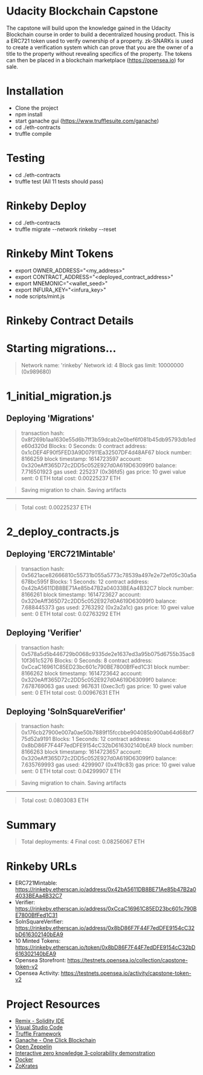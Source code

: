 # Udacity Blockchain Capstone
The capstone will build upon the knowledge gained in the Udacity Blockchain course in order to build a decentralized housing product.  This is a ERC721 token used to verify ownership of a property.  zk-SNARKs is used to create a verification system which can prove that you are the owner of a title to the property without revealing specifics of the property.  The tokens can then be placed in a blockchain marketplace (https://opensea.io) for sale.

# Installation
- Clone the project
- npm install
- start ganache gui (https://www.trufflesuite.com/ganache)
- cd ./eth-contracts
- truffle compile

# Testing
- cd ./eth-contracts
- truffle test (All 11 tests should pass)

# Rinkeby Deploy
- cd ./eth-contracts
- truffle migrate --network rinkeby --reset

# Rinkeby Mint Tokens
- export OWNER_ADDRESS="<my_address>"
- export CONTRACT_ADDRESS="<deployed_contract_address>"
- export MNEMONIC="<wallet_seed>"
- export INFURA_KEY="<infura_key>"
- node scripts/mint.js

# Rinkeby Contract Details
Starting migrations...
======================
> Network name:    'rinkeby'
> Network id:      4
> Block gas limit: 10000000 (0x989680)


1_initial_migration.js
======================

   Deploying 'Migrations'
   ----------------------
   > transaction hash:    0x8f269b1aa1630e55d6b7ff3b59dcab2e0bef6f081b45db95793db1ede60d320d
   > Blocks: 0            Seconds: 0
   > contract address:    0x1cDEF4F90f5FED3A9D07911Ea32507DF4d48AF67
   > block number:        8166259
   > block timestamp:     1614723597
   > account:             0x320eAff365D72c2DD5c052E927d0A619D63099f0
   > balance:             7.716501923
   > gas used:            225237 (0x36fd5)
   > gas price:           10 gwei
   > value sent:          0 ETH
   > total cost:          0.00225237 ETH


   > Saving migration to chain.
   > Saving artifacts
   -------------------------------------
   > Total cost:          0.00225237 ETH


2_deploy_contracts.js
=====================

   Deploying 'ERC721Mintable'
   --------------------------
   > transaction hash:    0x5621ace82666810c55731b055a5773c78539a497e2e72ef05c30a5a678bc595f
   > Blocks: 1            Seconds: 12
   > contract address:    0x42bA5611DB8BE71Ae85b47B2a04033BEAa4B32C7
   > block number:        8166261
   > block timestamp:     1614723627
   > account:             0x320eAff365D72c2DD5c052E927d0A619D63099f0
   > balance:             7.688445373
   > gas used:            2763292 (0x2a2a1c)
   > gas price:           10 gwei
   > value sent:          0 ETH
   > total cost:          0.02763292 ETH


   Deploying 'Verifier'
   --------------------
   > transaction hash:    0x578a5d5b446729b0068c9335de2e1637ed3a95b075d6755b35ac810f361c5276
   > Blocks: 0            Seconds: 8
   > contract address:    0xCcaC16961C85ED23bc601c790BE7800BfFed1C31
   > block number:        8166262
   > block timestamp:     1614723642
   > account:             0x320eAff365D72c2DD5c052E927d0A619D63099f0
   > balance:             7.678769063
   > gas used:            967631 (0xec3cf)
   > gas price:           10 gwei
   > value sent:          0 ETH
   > total cost:          0.00967631 ETH


   Deploying 'SolnSquareVerifier'
   ------------------------------
   > transaction hash:    0x176cb27900e007a0ae50b7889f15fccbbe904085b900ab64d68bf775d52a9191
   > Blocks: 1            Seconds: 12
   > contract address:    0x8bD86F7F44F7edDFE9154cC32bD616302140bEA9
   > block number:        8166263
   > block timestamp:     1614723657
   > account:             0x320eAff365D72c2DD5c052E927d0A619D63099f0
   > balance:             7.635769993
   > gas used:            4299907 (0x419c83)
   > gas price:           10 gwei
   > value sent:          0 ETH
   > total cost:          0.04299907 ETH


   > Saving migration to chain.
   > Saving artifacts
   -------------------------------------
   > Total cost:           0.0803083 ETH


Summary
=======
> Total deployments:   4
> Final cost:          0.08256067 ETH

# Rinkeby URLs
- ERC721Mintable: https://rinkeby.etherscan.io/address/0x42bA5611DB8BE71Ae85b47B2a04033BEAa4B32C7
- Verifier: https://rinkeby.etherscan.io/address/0xCcaC16961C85ED23bc601c790BE7800BfFed1C31
- SolnSquareVerifier: https://rinkeby.etherscan.io/address/0x8bD86F7F44F7edDFE9154cC32bD616302140bEA9
- 10 Minted Tokens: https://rinkeby.etherscan.io/token/0x8bD86F7F44F7edDFE9154cC32bD616302140bEA9
- Opensea Storefront: https://testnets.opensea.io/collection/capstone-token-v2
- Opensea Activity: https://testnets.opensea.io/activity/capstone-token-v2


# Project Resources
* [Remix - Solidity IDE](https://remix.ethereum.org/)
* [Visual Studio Code](https://code.visualstudio.com/)
* [Truffle Framework](https://truffleframework.com/)
* [Ganache - One Click Blockchain](https://truffleframework.com/ganache)
* [Open Zeppelin ](https://openzeppelin.org/)
* [Interactive zero knowledge 3-colorability demonstration](http://web.mit.edu/~ezyang/Public/graph/svg.html)
* [Docker](https://docs.docker.com/install/)
* [ZoKrates](https://github.com/Zokrates/ZoKrates)

